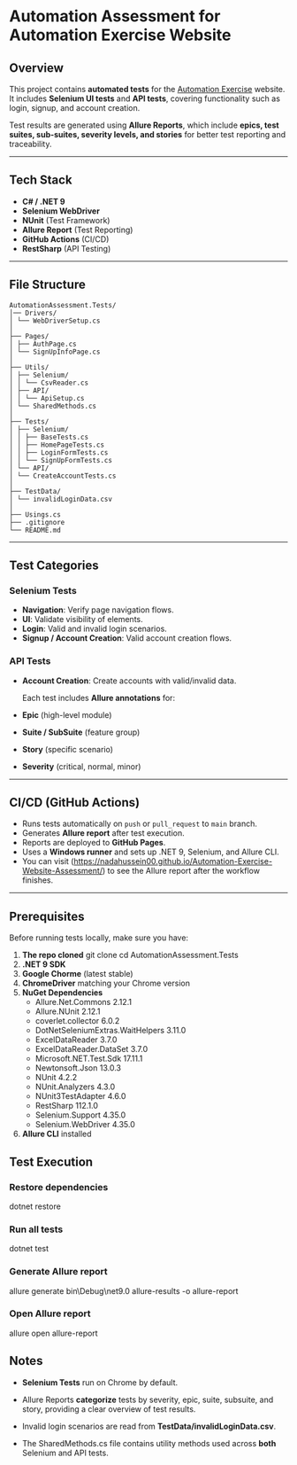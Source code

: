 # Automation Assessment for Automation Exercise Website

## Overview

This project contains **automated tests** for the [Automation Exercise](https://automationexercise.com) website.  
It includes **Selenium UI tests** and **API tests**, covering functionality such as login, signup, and account creation.

Test results are generated using **Allure Reports**, which include **epics, test suites, sub-suites, severity levels, and stories** for better test reporting and traceability.

---

## Tech Stack

- **C# / .NET 9**
- **Selenium WebDriver**
- **NUnit** (Test Framework)
- **Allure Report** (Test Reporting)
- **GitHub Actions** (CI/CD)
- **RestSharp** (API Testing)

---

## File Structure

```text
AutomationAssessment.Tests/
│── Drivers/
│ └── WebDriverSetup.cs
│
├── Pages/
│ ├── AuthPage.cs
│ └── SignUpInfoPage.cs
│
├── Utils/
│ ├── Selenium/
│ │ └── CsvReader.cs
│ ├── API/
│ │ └── ApiSetup.cs
│ └── SharedMethods.cs
│
├── Tests/
│ ├── Selenium/
│ │ ├── BaseTests.cs
│ │ ├── HomePageTests.cs
│ │ ├── LoginFormTests.cs
│ │ └── SignUpFormTests.cs
│ └── API/
│ └── CreateAccountTests.cs
│
├── TestData/
│ └── invalidLoginData.csv
│
├── Usings.cs
├── .gitignore
└── README.md
```

---

## Test Categories

### **Selenium Tests**

- **Navigation**: Verify page navigation flows.
- **UI**: Validate visibility of elements.
- **Login**: Valid and invalid login scenarios.
- **Signup / Account Creation**: Valid account creation flows.

### **API Tests**

- **Account Creation**: Create accounts with valid/invalid data.

  Each test includes **Allure annotations** for:

- **Epic** (high-level module)
- **Suite / SubSuite** (feature group)
- **Story** (specific scenario)
- **Severity** (critical, normal, minor)

---

## CI/CD (GitHub Actions)

- Runs tests automatically on `push` or `pull_request` to `main` branch.
- Generates **Allure report** after test execution.
- Reports are deployed to **GitHub Pages**.
- Uses a **Windows runner** and sets up .NET 9, Selenium, and Allure CLI.
- You can visit (https://nadahussein00.github.io/Automation-Exercise-Website-Assessment/) to see the Allure report after the workflow finishes.

---

## Prerequisites

Before running tests locally, make sure you have:

1. **The repo cloned**
   git clone <repo-url>
   cd AutomationAssessment.Tests
2. **.NET 9 SDK**
3. **Google Chorme** (latest stable)
4. **ChromeDriver** matching your Chrome version
5. **NuGet Dependencies**
   - Allure.Net.Commons 2.12.1
   - Allure.NUnit 2.12.1
   - coverlet.collector 6.0.2
   - DotNetSeleniumExtras.WaitHelpers 3.11.0
   - ExcelDataReader 3.7.0
   - ExcelDataReader.DataSet 3.7.0
   - Microsoft.NET.Test.Sdk 17.11.1
   - Newtonsoft.Json 13.0.3
   - NUnit 4.2.2
   - NUnit.Analyzers 4.3.0
   - NUnit3TestAdapter 4.6.0
   - RestSharp 112.1.0
   - Selenium.Support 4.35.0
   - Selenium.WebDriver 4.35.0
6. **Allure CLI** installed

## Test Execution

### Restore dependencies

dotnet restore

### Run all tests

dotnet test

### Generate Allure report

allure generate bin\Debug\net9.0 allure-results -o allure-report

### Open Allure report

allure open allure-report

## Notes

- **Selenium Tests** run on Chrome by default.

- Allure Reports **categorize** tests by severity, epic, suite, subsuite, and story, providing a clear overview of test results.

- Invalid login scenarios are read from **TestData/invalidLoginData.csv**.

- The SharedMethods.cs file contains utility methods used across **both** Selenium and API tests.
